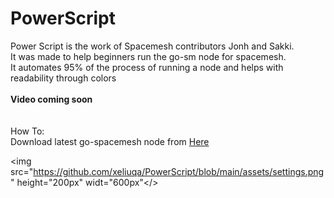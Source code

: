 # PowerScript
Power Script is the work of Spacemesh contributors Jonh and Sakki.<br>
It was made to help beginners run the go-sm node for spacemesh.<br>
It automates 95% of the process of running a node and helps with readability through colors<br>
<br>
<strong>Video coming soon</strong><br>
<br>
<br>
How To:<br>
Download latest go-spacemesh node from <a href="https://github.com/spacemeshos/go-spacemesh/releases">Here</a>


<img src="https://github.com/xeliuqa/PowerScript/blob/main/assets/settings.png" height="200px" widt="600px"</>


